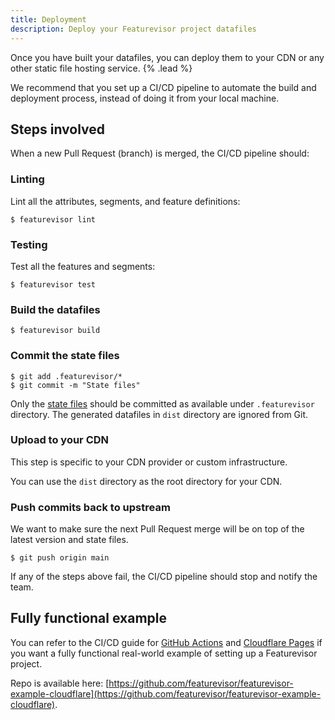 ```yaml
---
title: Deployment
description: Deploy your Featurevisor project datafiles
---
```


Once you have built your datafiles, you can deploy them to your CDN or any other static file hosting service. {% .lead %}

We recommend that you set up a CI/CD pipeline to automate the build and deployment process, instead of doing it from your local machine.

## Steps involved

When a new Pull Request (branch) is merged, the CI/CD pipeline should:

### Linting

Lint all the attributes, segments, and feature definitions:

```
$ featurevisor lint
```

### Testing

Test all the features and segments:

```
$ featurevisor test
```

### Build the datafiles

```
$ featurevisor build
```

### Commit the state files

```
$ git add .featurevisor/*
$ git commit -m "State files"
```

Only the [state files](/docs/state-files) should be committed as available under `.featurevisor` directory. The generated datafiles in `dist` directory are ignored from Git.

### Upload to your CDN

This step is specific to your CDN provider or custom infrastructure.

You can use the `dist` directory as the root directory for your CDN.

### Push commits back to upstream

We want to make sure the next Pull Request merge will be on top of the latest version and state files.

```
$ git push origin main
```

If any of the steps above fail, the CI/CD pipeline should stop and notify the team.

## Fully functional example

You can refer to the CI/CD guide for [GitHub Actions](/docs/integrations/github-actions) and [Cloudflare Pages](/docs/integrations/cloudflare-pages) if you want a fully functional real-world example of setting up a Featurevisor project.

Repo is available here: [https://github.com/featurevisor/featurevisor-example-cloudflare](https://github.com/featurevisor/featurevisor-example-cloudflare).
